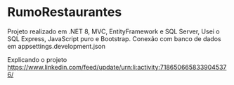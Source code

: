 # RumoRestaurantes

Projeto realizado em .NET 8, MVC, EntityFramework e SQL Server, Usei o SQL Express, JavaScript puro e Bootstrap.
Conexão com banco de dados em appsettings.development.json

Explicando o projeto 
https://www.linkedin.com/feed/update/urn:li:activity:7186506658339045376/
